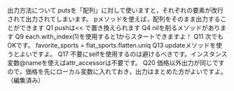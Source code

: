 出力方法について
putsを「配列」に対して使いますと，それぞれの要素が改行されて出力されてしまいます。
pメソッドを使えば，配列をそのまま出力することができます
Q1
pushは<< で置き換えられます
Q4
nilを削るメソッドがあります
Q9
each.with_index(1)を使用すると1からスタートできますよ！
Q11
次でもOKです。
favorite_sports = flat_sports.flatten.uniq
Q13
updateメソッドを使うとよいですよ。
Q17
不要にselfを使用するのは避けるべきです。インスタンス変数@nameを使えばattr_accessorは不要です。
Q20
価格以外出力が同じですので，価格を先にローカル変数に入れておき，出力はまとめた方がよいですよ。 （編集済み） 